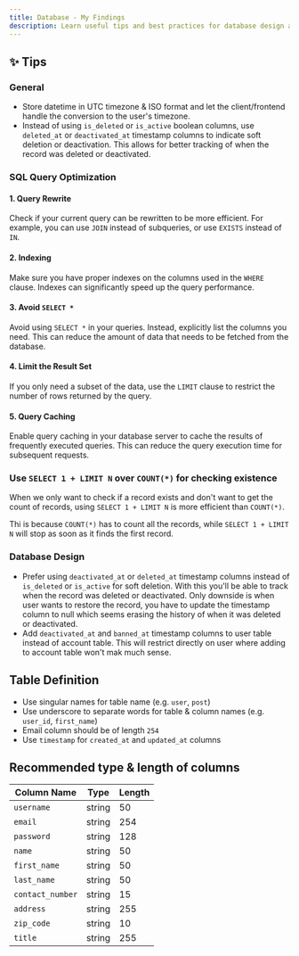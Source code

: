 ```yaml
---
title: Database - My Findings
description: Learn useful tips and best practices for database design and management.
---
```


## ✨ Tips

### General

- Store datetime in UTC timezone & ISO format and let the client/frontend handle the conversion to the user's timezone.
- Instead of using `is_deleted` or `is_active` boolean columns, use `deleted_at` or `deactivated_at` timestamp columns to indicate soft deletion or deactivation. This allows for better tracking of when the record was deleted or deactivated.

### SQL Query Optimization

#### 1. Query Rewrite

Check if your current query can be rewritten to be more efficient. For example, you can use `JOIN` instead of subqueries, or use `EXISTS` instead of `IN`.

#### 2. Indexing

Make sure you have proper indexes on the columns used in the `WHERE` clause. Indexes can significantly speed up the query performance.

#### 3. Avoid `SELECT *`

Avoid using `SELECT *` in your queries. Instead, explicitly list the columns you need. This can reduce the amount of data that needs to be fetched from the database.

#### 4. Limit the Result Set

If you only need a subset of the data, use the `LIMIT` clause to restrict the number of rows returned by the query.

#### 5. Query Caching

Enable query caching in your database server to cache the results of frequently executed queries. This can reduce the query execution time for subsequent requests.

### Use `SELECT 1 + LIMIT N` over `COUNT(*)` for checking existence

When we only want to check if a record exists and don't want to get the count of records, using `SELECT 1 + LIMIT N` is more efficient than `COUNT(*)`.

Thi is because `COUNT(*)` has to count all the records, while `SELECT 1 + LIMIT N` will stop as soon as it finds the first record.

### Database Design

- Prefer using `deactivated_at` or `deleted_at` timestamp columns instead of `is_deleted` or `is_active` for soft deletion. With this you'll be able to track when the record was deleted or deactivated. Only downside is when user wants to restore the record, you have to update the timestamp column to null which seems erasing the history of when it was deleted or deactivated.
- Add `deactivated_at` and `banned_at` timestamp columns to user table instead of account table. This will restrict directly on user where adding to account table won't mak much sense.

## Table Definition

- Use singular names for table name (e.g. `user`, `post`)
- Use underscore to separate words for table & column names (e.g. `user_id`, `first_name`)
- Email column should be of length `254`
- Use `timestamp` for `created_at` and `updated_at` columns

## Recommended type & length of columns

| Column Name     | Type   | Length |
|-----------------|--------|--------|
| `username`      | string | 50     |
| `email`         | string | 254    |
| `password`      | string | 128    |
| `name`          | string | 50     |
| `first_name`    | string | 50     |
| `last_name`     | string | 50     |
| `contact_number`| string | 15     |
| `address`       | string | 255    |
| `zip_code`      | string | 10     |
| `title`         | string | 255    |
